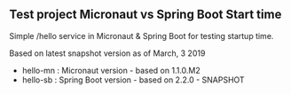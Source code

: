 ## Test project Micronaut vs Spring Boot Start time


Simple /hello service in Micronaut & Spring Boot for testing startup time.

Based on latest snapshot version as of March, 3 2019

 - hello-mn : Micronaut version - based on 1.1.0.M2
 - hello-sb : Spring Boot version - based on 2.2.0 - SNAPSHOT
